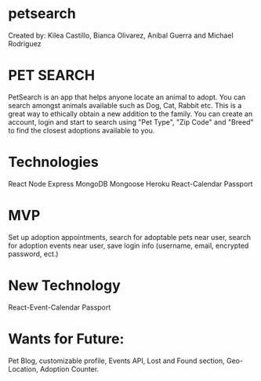 # petsearch

Created by: Kilea Castillo, Bianca Olivarez, Anibal Guerra and Michael Rodriguez

# PET SEARCH 

PetSearch is an app that helps anyone locate an animal to adopt. You can search amongst animals available such as Dog, Cat, Rabbit etc. This is a great way to ethically obtain a new addition to the family. You can create an account, login and start to search using "Pet Type", "Zip Code" and "Breed" to find the closest adoptions available to you. 

# Technologies 
React
Node
Express
MongoDB
Mongoose
Heroku
React-Calendar
Passport

# MVP
Set up adoption appointments, search for adoptable pets near user, search for adoption events near user, save login info (username, email, encrypted password, ect.)

# New Technology 
React-Event-Calendar
Passport

# Wants for Future:
Pet Blog, customizable profile, Events API, Lost and Found section, Geo-Location, Adoption Counter. 

